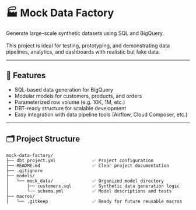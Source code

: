 # 🏭 Mock Data Factory

Generate large-scale synthetic datasets using SQL and BigQuery.  
<br>
This project is ideal for testing, prototyping, and demonstrating data pipelines, analytics, and dashboards with realistic but fake data.

---

## 📌 Features

- SQL-based data generation for BigQuery
- Modular models for customers, products, and orders
- Parameterized row volume (e.g. 10K, 1M, etc.)
- DBT-ready structure for scalable development
- Easy integration with data pipeline tools (Airflow, Cloud Composer, etc.)

---

## 🗂️ Project Structure

```
mock-data-factory/
├── dbt_project.yml              ✅ Project configuration
├── README.md                    ✅ Clear project documentation
├── .gitignore               
├── models/
│   └── mock_data/               ✅ Organized model directory
│       ├── customers.sql        ✅ Synthetic data generation logic
│       └── schema.yml           ✅ Model descriptions and tests
├── macros/
│   └── .gitkeep                 ✅ Ready for future reusable macros
```


